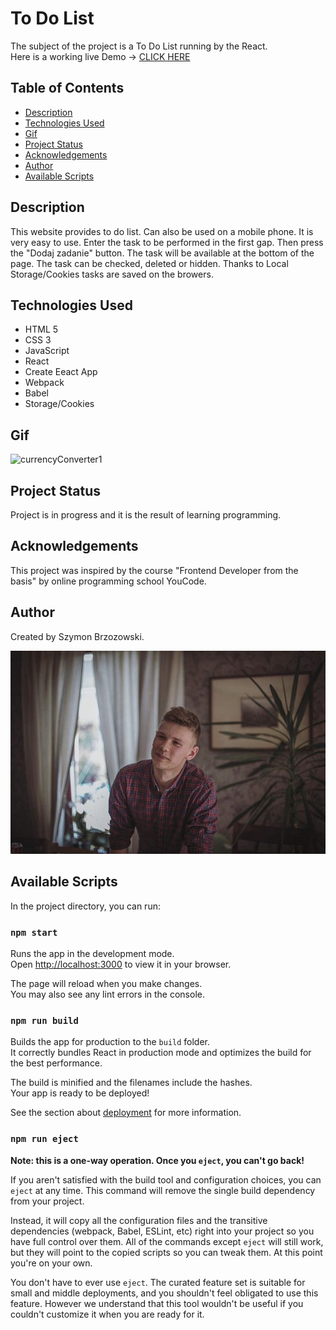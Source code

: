 # To Do List
The subject of the project is a To Do List running by the React. 
<br>Here is a working live Demo -> [CLICK HERE](https://brzozowskiszymon.github.io/to-do-list-react/)

## Table of Contents
* [Description](#description)
* [Technologies Used](#technologies-used)
* [Gif](#gif)
* [Project Status](#project-status)
* [Acknowledgements](#acknowledgements)
* [Author](#author)
* [Available Scripts](#available-scripts)


## Description
This website provides to do list. Can also be used on a mobile phone. It is very easy to use. Enter the task to be performed in the first gap. Then press the "Dodaj zadanie" button. The task will be available at the bottom of the page. The task can be checked, deleted or hidden.
Thanks to Local Storage/Cookies tasks are saved on the browers.

## Technologies Used
- HTML 5
- CSS 3
- JavaScript
- React
- Create Eeact App
- Webpack
- Babel
- Storage/Cookies

## Gif
![currencyConverter1](https://media.giphy.com/media/v1.Y2lkPTc5MGI3NjExMXA3YjJoZ2Rpcjhtd3hkbnc1NDdpZG0ydTdxbTBnZTc2eXYzZG5hOSZlcD12MV9pbnRlcm5hbF9naWZfYnlfaWQmY3Q9Zw/l8igLUC1PhtG21Sa86/giphy.gif)

## Project Status
Project is in progress and it is the result of learning programming.

## Acknowledgements
This project was inspired by the course "Frontend Developer from the basis" by online programming school YouCode. 

## Author
Created by Szymon Brzozowski. 

![Szymon](public/IMG_7526.jpg)

## Available Scripts
In the project directory, you can run:

### `npm start`

Runs the app in the development mode.\
Open [http://localhost:3000](http://localhost:3000) to view it in your browser.

The page will reload when you make changes.\
You may also see any lint errors in the console.

### `npm run build`

Builds the app for production to the `build` folder.\
It correctly bundles React in production mode and optimizes the build for the best performance.

The build is minified and the filenames include the hashes.\
Your app is ready to be deployed!

See the section about [deployment](https://facebook.github.io/create-react-app/docs/deployment) for more information.

### `npm run eject`

**Note: this is a one-way operation. Once you `eject`, you can't go back!**

If you aren't satisfied with the build tool and configuration choices, you can `eject` at any time. This command will remove the single build dependency from your project.

Instead, it will copy all the configuration files and the transitive dependencies (webpack, Babel, ESLint, etc) right into your project so you have full control over them. All of the commands except `eject` will still work, but they will point to the copied scripts so you can tweak them. At this point you're on your own.

You don't have to ever use `eject`. The curated feature set is suitable for small and middle deployments, and you shouldn't feel obligated to use this feature. However we understand that this tool wouldn't be useful if you couldn't customize it when you are ready for it.
